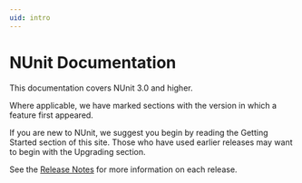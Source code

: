 ```yaml
---
uid: intro
---
```


# NUnit Documentation

This documentation covers NUnit 3.0 and higher.

Where applicable, we have marked sections with the version in which a feature first appeared.

If you are new to NUnit, we suggest you begin by reading the Getting Started section of this site. Those who have used earlier releases may want to begin with the Upgrading section.

See the [Release Notes](xref:frameworkreleasenotes) for more information on each release.
